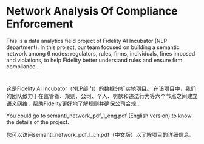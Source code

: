 # Network Analysis Of Compliance Enforcement

This is a data analytics field project of Fidelity AI Incubator (NLP department). 
In this project, our team focused on building a semantic network among 6 nodes: regulators, rules, firms, individuals, fines imposed and violations, to help Fidelity better understand rules and ensure firm compliance...

# 

这是Fidelity AI Incubator（NLP部门）的数据分析实地项目。
在该项目中，我们的团队致力于在监管者、规则、公司、个人、罚款和违法行为等六个节点之间建立语义网络，帮助Fidelity更好地了解规则并确保公司合规...

You could go to semanti_network_pdf_1_eng.pdf (English version) to know the details of the project. 

您可以访问semanti_network_pdf_1_ch.pdf（中文版）以了解项目的详细信息。

